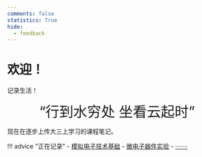 ```yaml
---
comments: false
statistics: True
hide:
  - feedback
---
```


# 欢迎！

记录生活！
<center><font  size=6 class="ml3">“行到水穷处 坐看云起时”</font></center>
<script src="https://cdn.statically.io/libs/animejs/2.0.2/anime.min.js"></script>

现在在逐步上传大三上学习的课程笔记。

!!! advice "正在记录"
    - [模拟电子技术基础]()
    - [微电子器件实验]()
    - [·······]()

<style>
/* 隐藏advice的图标 */
.admonition.advice .admonition-icon {
  display: none !important;  /* 强制隐藏图标 */
}

/* 设置advice的样式 */
.admonition.advice {
    max-width: 300px;  /* 设置最大宽度 */
    margin-left: 0;    /* 使其靠左 */
    margin-right: auto; /* 右边距自动，保持左对齐 */
    padding: 10px;   /* 内边距 */
    border-radius: 8px; /* 圆角 */
    display: block;    /* 使整个块元素正常显示 */
    text-align: left;  /* 让文本左对齐 */
    box-sizing: border-box; /* 包括内边距和边框 */
}
</style>

